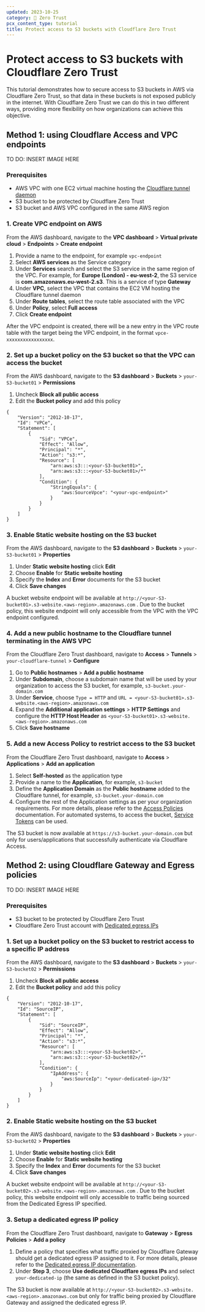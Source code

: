 ```yaml
---
updated: 2023-10-25
category: 🔐 Zero Trust
pcx_content_type: tutorial
title: Protect access to S3 buckets with Cloudflare Zero Trust
---
```


# Protect access to S3 buckets with Cloudflare Zero Trust

This tutorial demonstrates how to secure access to S3 buckets in AWS via Cloudflare Zero Trust, so that data in these buckets is not exposed publicly in the internet. With Cloudflare Zero Trust we can do this in two different ways, providing more flexibility on how organizations can achieve this objective.

## Method 1: using Cloudflare Access and VPC endpoints

TO DO: INSERT IMAGE HERE

### Prerequisites

- AWS VPC with one EC2 virtual machine hosting the [Cloudflare tunnel daemon](/cloudflare-one/connections/connect-networks/)
- S3 bucket to be protected by Cloudflare Zero Trust
- S3 bucket and AWS VPC configured in the same AWS region

### 1. Create VPC endpoint on AWS

From the AWS dashboard, navigate to the **VPC dashboard** > **Virtual private cloud** > **Endpoints** > **Create endpoint**
1. Provide a name to the endpoint, for example `vpc-endpoint`
2. Select **AWS services** as the Service category
3. Under **Services** search and select the S3 service in the same region of the VPC. For example, for **Europe (London) - eu-west-2**, the S3 service is **com.amazonaws.eu-west-2.s3**. This is a service of type **Gateway**
4. Under **VPC**, select the VPC that contains the EC2 VM hosting the Cloudflare tunnel daemon
5. Under **Route tables**, select the route table associated with the VPC
6. Under **Policy**, select **Full access**
7. Click **Create endpoint**

After the VPC endpoint is created, there will be a new entry in the VPC route table with the target being the VPC endpoint, in the format `vpce-xxxxxxxxxxxxxxxxx`.

### 2. Set up a bucket policy on the S3 bucket so that the VPC can access the bucket

From the AWS dashboard, navigate to the **S3 dashboard** > **Buckets** > `your-S3-bucket01` > **Permissions**
1. Uncheck **Block all public access**
2. Edit the **Bucket policy** and add this policy
```
{
    "Version": "2012-10-17",
    "Id": "VPCe",
    "Statement": [
        {
            "Sid": "VPCe",
            "Effect": "Allow",
            "Principal": "*",
            "Action": "s3:*",
            "Resource": [
                "arn:aws:s3:::<your-S3-bucket01>",
                "arn:aws:s3:::<your-S3-bucket01>/*"
            ],
            "Condition": {
                "StringEquals": {
                    "aws:SourceVpce": "<your-vpc-endpoint>"
                }
            }
        }
    ]
}
   ```

### 3. Enable Static website hosting on the S3 bucket

From the AWS dashboard, navigate to the **S3 dashboard** > **Buckets** > `your-S3-bucket01` > **Properties**
1. Under **Static website hosting** click **Edit**
2. Choose **Enable** for **Static website hosting**
3. Specify the **Index** and **Error** documents for the S3 bucket
4. Click **Save changes**

A bucket website endpoint will be available at `http://<your-S3-bucket01>.s3-website.<aws-region>.amazonaws.com` . Due to the bucket policy, this website endpoint will only accessible from the VPC with the VPC endpoint configured.

### 4. Add a new public hostname to the Cloudflare tunnel terminating in the AWS VPC

From the Cloudflare Zero Trust dashboard, navigate to **Access** > **Tunnels** > `your-cloudflare-tunnel` > **Configure**
1. Go to **Public hostnames** > **Add a public hostname**
2. Under **Subdomain**, choose a subdomain name that will be used by your organization to access the S3 bucket, for example, `s3-bucket.your-domain.com`
3. Under **Service**, choose `Type = HTTP` and `URL = <your-S3-bucket01>.s3-website.<aws-region>.amazonaws.com`
4. Expand the **Additional application settings** > **HTTP Settings** and configure the **HTTP Host Header** as `<your-S3-bucket01>.s3-website.<aws-region>.amazonaws.com` 
5. Click **Save hostname**

### 5. Add a new Access Policy to restrict access to the S3 bucket
From the Cloudflare Zero Trust dashboard, navigate to **Access** > **Applications** > **Add an application**
1. Select **Self-hosted** as the application type
2. Provide a name to the **Application**, for example, `s3-bucket`
3. Define the **Application Domain** as the **Public hostname** added to the Cloudflare tunnel, for example, `s3-bucket.your-domain.com`
4. Configure the rest of the Application settings as per your organization requirements. For more details, please refer to the [Access Policies](/cloudflare-one/policies/access/) documentation. For automated systems, to access the bucket, [Service Tokens](/cloudflare-one/identity/service-tokens/) can be used.

The S3 bucket is now available at `https://s3-bucket.your-domain.com` but only for users/applications that successfully authenticate via Cloudflare Access.

## Method 2: using Cloudflare Gateway and Egress policies

TO DO: INSERT IMAGE HERE

### Prerequisites

- S3 bucket to be protected by Cloudflare Zero Trust
- Cloudflare Zero Trust account with [Dedicated egress IPs](/cloudflare-one/policies/gateway/egress-policies/dedicated-egress-ips/)

### 1. Set up a bucket policy on the S3 bucket to restrict access to a specific IP address

From the AWS dashboard, navigate to the **S3 dashboard** > **Buckets** > `your-S3-bucket02` > **Permissions**
1. Uncheck **Block all public access**
2. Edit the **Bucket policy** and add this policy
```
{
    "Version": "2012-10-17",
    "Id": "SourceIP",
    "Statement": [
        {
            "Sid": "SourceIP",
            "Effect": "Allow",
            "Principal": "*",
            "Action": "s3:*",
            "Resource": [
                "arn:aws:s3:::<your-S3-bucket02>",
                "arn:aws:s3:::<your-S3-bucket02>/*"
            ],
            "Condition": {
                "IpAddress": {
                    "aws:SourceIp": "<your-dedicated-ip>/32"
                }
            }
        }
    ]
}
   ```

### 2. Enable Static website hosting on the S3 bucket

From the AWS dashboard, navigate to the **S3 dashboard** > **Buckets** > `your-S3-bucket02` > **Properties**
1. Under **Static website hosting** click **Edit**
2. Choose **Enable** for **Static website hosting**
3. Specify the **Index** and **Error** documents for the S3 bucket
4. Click **Save changes**

A bucket website endpoint will be available at `http://<your-S3-bucket02>.s3-website.<aws-region>.amazonaws.com` . Due to the bucket policy, this website endpoint will only accessible to traffic being sourced from the Dedicated Egress IP specified.

### 3. Setup a dedicated egress IP policy

From the Cloudflare Zero Trust dashboard, navigate to **Gateway** > **Egress Policies** > **Add a policy**
1. Define a policy that specifies what traffic proxied by Cloudflare Gateway should get a dedicated egress IP assigned to it. For more details, please refer to the [Dedicated egress IP documentation](/cloudflare-one/policies/gateway/egress-policies/dedicated-egress-ips/).
2. Under **Step 3**, choose **Use dedicated Cloudflare egress IPs** and select `your-dedicated-ip` (the same as defined in the S3 bucket policy).

The S3 bucket is now available at `http://<your-S3-bucket02>.s3-website.<aws-region>.amazonaws.com` but only for traffic being proxied by Cloudflare Gateway and assigned the dedicated egress IP.
